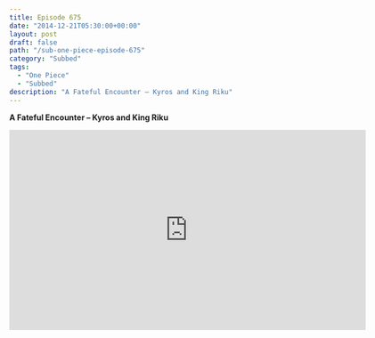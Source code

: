 ```yaml
---
title: Episode 675
date: "2014-12-21T05:30:00+00:00"
layout: post
draft: false
path: "/sub-one-piece-episode-675"
category: "Subbed"
tags:
  - "One Piece"
  - "Subbed"
description: "A Fateful Encounter – Kyros and King Riku"
---
```


**A Fateful Encounter – Kyros and King Riku**

<iframe width="640" height="360" src="https://www.rapidvideo.com/e/G6FRPGARBR" frameborder="0" marginwidth=0 marginheight=0 scrolling=no allowfullscreen></iframe>

